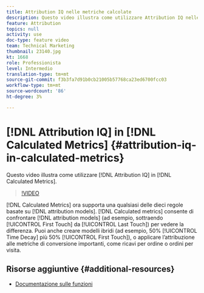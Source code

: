 ```yaml
---
title: Attribution IQ nelle metriche calcolate
description: Questo video illustra come utilizzare Attribution IQ nelle metriche calcolate.
feature: Attribution
topics: null
activity: use
doc-type: feature video
team: Technical Marketing
thumbnail: 23140.jpg
kt: 1668
role: Professionista
level: Intermedio
translation-type: tm+mt
source-git-commit: f3b3fa7d91b0cb21005b57768ca23ed6700fcc03
workflow-type: tm+mt
source-wordcount: '86'
ht-degree: 3%

---
```



# [!DNL Attribution IQ] in  [!DNL Calculated Metrics] {#attribution-iq-in-calculated-metrics}

Questo video illustra come utilizzare [!DNL Attribution IQ] in [!DNL Calculated Metrics].

>[!VIDEO](https://video.tv.adobe.com/v/23140/?quality=12)

[!DNL Calculated Metrics] ora supporta una qualsiasi delle dieci regole basate su  [!DNL attribution models]. [!DNL Calculated metrics] consente di confrontare  [!DNL attribution models] (ad esempio, sottraendo  [!UICONTROL First Touch] da  [!UICONTROL Last Touch]) per vedere la differenza. Puoi anche creare modelli ibridi (ad esempio, 50% [!UICONTROL Time Decay] più 50% [!UICONTROL First Touch]), o applicare l’attribuzione alle metriche di conversione importanti, come ricavi per ordine o ordini per visita.

## Risorse aggiuntive {#additional-resources}

* [Documentazione sulle funzioni](https://marketing.adobe.com/resources/help/en_US/analytics/analysis-workspace/attribution_calcmetrics.html)